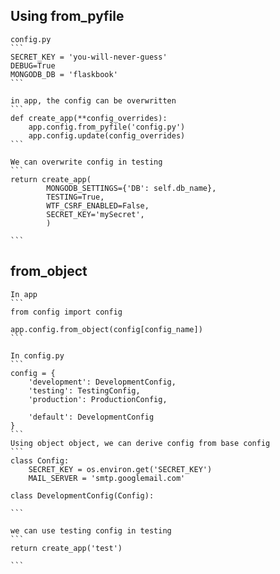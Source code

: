 ## Using from_pyfile
    config.py
    ```
    SECRET_KEY = 'you-will-never-guess'
    DEBUG=True
    MONGODB_DB = 'flaskbook'
    ```
    
    in app, the config can be overwritten
    ```
    def create_app(**config_overrides):
        app.config.from_pyfile('config.py')
        app.config.update(config_overrides)
    ```
    
    We can overwrite config in testing
    ```
    return create_app(
            MONGODB_SETTINGS={'DB': self.db_name},
            TESTING=True,
            WTF_CSRF_ENABLED=False,
            SECRET_KEY='mySecret',
            )
    
    ```

## from_object
    In app
    ```
    from config import config
    
    app.config.from_object(config[config_name])
    ```
    
    In config.py
    ```
    config = {
        'development': DevelopmentConfig,
        'testing': TestingConfig,
        'production': ProductionConfig,
    
        'default': DevelopmentConfig
    }
    ```
    Using object object, we can derive config from base config
    ```
    class Config:
        SECRET_KEY = os.environ.get('SECRET_KEY')
        MAIL_SERVER = 'smtp.googlemail.com'
        
    class DevelopmentConfig(Config):

    ```
    
    we can use testing config in testing
    ```
    return create_app('test')
    
    ```